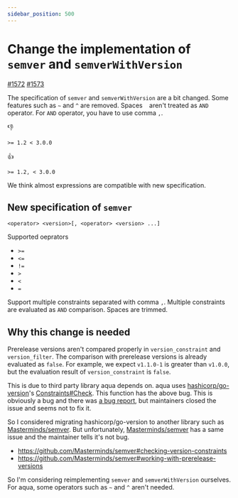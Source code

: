 ```yaml
---
sidebar_position: 500
---
```


# Change the implementation of `semver` and `semverWithVersion`

[#1572](https://github.com/aquaproj/aqua/pull/1572) [#1573](https://github.com/aquaproj/aqua/issues/1573) 

The specification of `semver` and `semverWithVersion` are a bit changed.
Some features such as `~` and `^` are removed.
Spaces ` ` aren't treated as `AND` operator. For `AND` operator, you have to use comma `,`.

👎 

```
>= 1.2 < 3.0.0
```

👍 

```
>= 1.2, < 3.0.0
```

We think almost expressions are compatible with new specification.

## New specification of `semver`

```
<operator> <version>[, <operator> <version> ...]
```

Supported oeprators

- `>=`
- `<=`
- `!=`
- `>`
- `<`
- `=`

Support multiple constraints separated with comma `,`.
Multiple constraints are evaluated as `AND` comparison.
Spaces are trimmed.

## Why this change is needed

Prerelease versions aren't compared properly in `version_constraint` and `version_filter`.
The comparison with prerelease versions is already evaluated as `false`.
For example, we expect `v1.1.0-1` is greater than `v1.0.0`, but the evaluation result of `version_constraint` is `false`.

This is due to third party library aqua depends on.
aqua uses [hashicorp/go-version](https://github.com/hashicorp/go-version)'s [Constraints#Check](https://pkg.go.dev/github.com/hashicorp/go-version#Constraints.Check).
This function has the above bug.
This is obviously a bug and there was [a bug report](https://github.com/hashicorp/go-version/issues/101), but maintainers closed the issue and seems not to fix it.

So I considered migrating hashicorp/go-version to another library such as [Masterminds/semver](https://github.com/Masterminds/semver).
But unfortunately, [Masterminds/semver](https://github.com/Masterminds/semver) has a same issue and the maintainer tells it's not bug.

- https://github.com/Masterminds/semver#checking-version-constraints
- https://github.com/Masterminds/semver#working-with-prerelease-versions

So I'm considering reimplementing `semver` and `semverWithVersion` ourselves.
For aqua, some operators such as `~` and `^` aren't needed.
